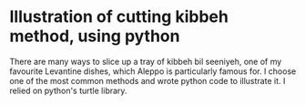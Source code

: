 # Illustration of cutting kibbeh method, using python

There are many ways to slice up a tray of kibbeh bil seeniyeh, one of my favourite Levantine dishes, which Aleppo is particularly famous for.
I choose one of the most common methods and wrote python code to illustrate it. I relied on python's turtle library.
